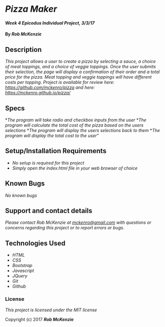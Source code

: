 # _Pizza Maker_

#### _Week 4 Epicodus Individual Project, 3/3/17_

#### By _**Rob McKenzie**_

## Description

_This project allows a user to create a pizza by selecting a sauce, a choice of meat toppings, and a choice of veggie toppings. Once the user submits their selection, the page will display a confirmation of their order and a total price for the pizza. Meat topping and veggie toppings will have different costs per topping. Project is available for review here: https://github.com/mckenro/pizza and here: https://mckenro.github.io/pizza/_

## Specs

*_The program will take radio and checkbox inputs from the user_
*_The program will calculate the total cost of the pizza based on the users selections_
*_The program will display the users selections back to them_
*_The program will display the total cost to the user_"

## Setup/Installation Requirements

* _No setup is required for this project_
* _Simply open the index.html file in your web browser of choice_

## Known Bugs

_No known bugs_

## Support and contact details

_Please contact Rob McKenzie at mckenro@gmail.com with questions or concerns regarding this project or to report errors or bugs._

## Technologies Used

* _HTML_
* _CSS_
* _Bootstrap_
* _Javascript_
* _JQuery_
* _Git_
* _Github_

### License

*This project is licensed under the MIT license*

Copyright (c) 2017 **_Rob McKenzie_**
